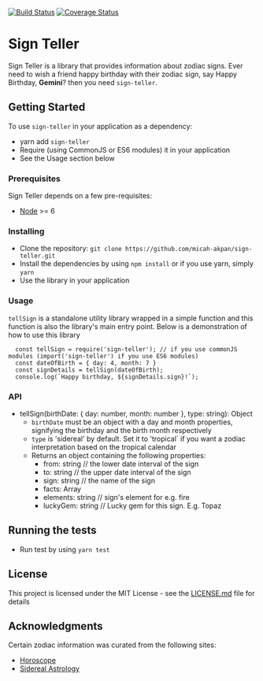 [![Build Status](https://travis-ci.org/micah-akpan/sign-teller.svg?branch=develop)](https://travis-ci.org/micah-akpan/sign-teller) [![Coverage Status](https://coveralls.io/repos/github/micah-akpan/sign-teller/badge.svg?branch=develop)](https://coveralls.io/github/micah-akpan/sign-teller?branch=develop)


# Sign Teller

Sign Teller is a library that provides information about zodiac signs. 
Ever need to wish a friend happy birthday with their zodiac sign, say Happy Birthday, **Gemini**? then you need `sign-teller`.

## Getting Started

To use `sign-teller` in your application as a dependency:
- yarn add `sign-teller`
- Require (using CommonJS or ES6 modules) it in your application
- See the Usage section below

### Prerequisites

Sign Teller depends on a few pre-requisites:
- [Node](https://nodejs.org/docs/latest-v11.x/api/) >= 6

### Installing

  - Clone the repository: `git clone https://github.com/micah-akpan/sign-teller.git`
  - Install the dependencies by using `npm install` or if you use yarn, simply `yarn`
  - Use the library in your application

### Usage
`tellSign` is a standalone utility library wrapped in a simple function and this function is also the library's main entry point.
Below is a demonstration of how to use this library
```
  const tellSign = require('sign-teller'); // if you use commonJS modules (import('sign-teller') if you use ES6 modules)
  const dateOfBirth = { day: 4, month: 7 }
  const signDetails = tellSign(dateOfBirth);
  console.log(`Happy birthday, ${signDetails.sign}!`);
```

### API
- tellSign(birthDate: { day: number, month: number }, type: string): Object
  - `birthDate` must be an object with a day and month properties, signifying the birthday and the birth month respectively
  - `type` is 'sidereal' by default. Set it to 'tropical` if you want a zodiac interpretation based on the tropical calendar
  - Returns an object containing the following properties:
    - from: string // the lower date interval of the sign
    - to: string // the upper date interval of the sign
    - sign: string // the name of the sign
    - facts: Array<string>
    - elements: string // sign's element for e.g. fire
    - luckyGem: string // Lucky gem for this sign. E.g. Topaz

## Running the tests
- Run test by using `yarn test`

## License
This project is licensed under the MIT License - see the [LICENSE.md](LICENSE) file for details

## Acknowledgments
Certain zodiac information was curated from the following sites:
* [Horoscope](https://www.horoscope.com/zodiac-signs)
* [Sidereal Astrology](https://thoughtcatalog.com/january-nelson/2019/01/sidereal-astrology/)
